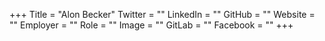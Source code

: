 +++
Title = "Alon Becker"
Twitter = ""
LinkedIn = ""
GitHub = ""
Website = ""
Employer = ""
Role = ""
Image = ""
GitLab = ""
Facebook = ""
+++
